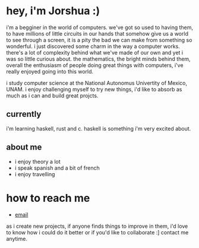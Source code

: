 # hey, i'm Jorshua :)

i'm a begginer in the world of computers. we've got so used to having them,
to have millions of little circuits in our hands that somehow give us a world
to see through a screen, it is a pity the bad we can make from something so 
wonderful. i just discovered some charm in the way a computer works. there's 
a lot of complexity behind what we've made of our own and yet i was so little
curious about. the mathematics, the bright minds behind them, overall the 
enthusiasm of people doing great things with computers, i've really enjoyed 
going into this world.

i study computer science at the National Autonomus Univertity of Mexico, UNAM.
i enjoy challenging myself to try new things, i'd like to absorb as much as i
can and build great projcts.

## currently

i'm learning haskell, rust and c. haskell is something i'm very excited about.

## about me

- i enjoy theory a lot
- i speak spanish and a bit of french
- i enjoy travelling

# how to reach me

- [email](jorshua@ciencias.unam.mx)

as i create new projects, if anyone finds things to improve in them, i'd love to
know how i could do it better or if you'd like to collaborate :]
contact me anytime.

<!--
**jorshuap73/jorshuap73** is a ✨ _special_ ✨ repository because its `README.md` (this file) appears on your GitHub profile.

Here are some ideas to get you started:

- 🔭 I’m currently working on ...
- 🌱 I’m currently learning ...
- 👯 I’m looking to collaborate on ...
- 🤔 I’m looking for help with ...
- 💬 Ask me about ...
- 📫 How to reach me: ...
- 😄 Pronouns: ...
- ⚡ Fun fact: ...
-->
